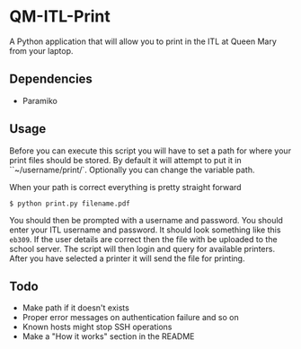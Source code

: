 QM-ITL-Print
============

A Python application that will allow you to print in the ITL at Queen Mary from your laptop.

## Dependencies
- Paramiko

## Usage
Before you can execute this script you will have to set a path for where
your print files should be stored. By default it will attempt to put it in ``~/username/print/`. Optionally you can change the variable path.

When your path is correct everything is pretty straight forward

```
$ python print.py filename.pdf
```

You should then be prompted with a username and password. You should enter your ITL
username and password. It should look something like this ``eb309``. If the user details
are correct then the file with be uploaded to the school server. The script will
then login and query for available printers. After you have selected a printer it
will send the file for printing.

## Todo
- Make path if it doesn't exists
- Proper error messages on authentication failure and so on
- Known hosts might stop SSH operations
- Make a "How it works" section in the README